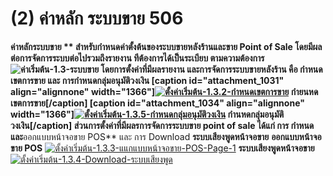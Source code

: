 # (2)    ค่าหลัก ระบบขาย 506

**ค่าหลักระบบขาย ** สำหรับกำหนดค่าตั้งต้นของระบบขายหลังร้านและขาย Point of
Sale โดยมีผลต่อการจัดการระบบต่อไปรวมถึงรายงาน ทีต้องการได้เป็นระเบียบ
ตามความต้องการ ![ค่าเริ่มต้น-1.3-ระบบขาย](http://www.smlaccount.com/manual/wp-content/uploads/2017/10/ค่าเริ่มต้น-1.3-ระบบขาย.jpg)
โดยการตั้งค่าที่มีผลรายงาน และการจัดการระบบขายหลังร้าน คือ กำหนดเขตการขาย และ
การกำหนดกลุ่มอนุมัติวงเงิน [caption id="attachment_1031" align="alignnone"
width="1366"][![ตั้งค่าเริ่มต้น-1.3.2-กำหนดเขตการขาย](http://www.smlaccount.com/manual/wp-content/uploads/2017/10/ตั้งค่าเริ่มต้น-1.3.2-กำหนดเขตการขาย.jpg)](http://www.smlaccount.com/manual/wp-content/uploads/2017/10/ตั้งค่าเริ่มต้น-1.3.2-กำหนดเขตการขาย.jpg)
กำยนหดเขตการขาย[/caption] [caption id="attachment_1034" align="alignnone"
width="1366"][![ตั้งค่าเริ่มต้น-1.3.5-กำหนดกลุ่มอนุมัติวงเงิน](http://www.smlaccount.com/manual/wp-content/uploads/2017/10/ตั้งค่าเริ่มต้น-1.3.5-กำหนดกลุ่มอนุมัติวงเงิน.jpg)](http://www.smlaccount.com/manual/wp-content/uploads/2017/10/ตั้งค่าเริ่มต้น-1.3.5-กำหนดกลุ่มอนุมัติวงเงิน.jpg)
กำนหดกลุ่มอนุมัติวงเงิน[/caption] ส่วนการตั้งค่าที่มีผลรการจัดการระบบขาย point
of sale ได้แก่ การ กำหนดและ**ออกแบบหน้าจอขาย POS** และ การ Download
**ระบบเสียงพูดหน้าจอขาย** **ออกแบบหน้าจอขาย POS**
[![ตั้งค่าเริ่มต้น-1.3.3-แแกแบบหน้าจอขาย-POS-Page-1](http://www.smlaccount.com/manual/wp-content/uploads/2017/10/ตั้งค่าเริ่มต้น-1.3.3-แแกแบบหน้าจอขาย-POS-Page-1.jpg)](http://www.smlaccount.com/manual/wp-content/uploads/2017/10/ตั้งค่าเริ่มต้น-1.3.3-แแกแบบหน้าจอขาย-POS-Page-1.jpg)
**ระบบเสียงพูดหน้าจอขาย**[![ตั้งค่าเริ่มต้น-1.3.4-Download-ระบบเสียงพูด](http://www.smlaccount.com/manual/wp-content/uploads/2017/10/ตั้งค่าเริ่มต้น-1.3.4-Download-ระบบเสียงพูด.jpg)](http://www.smlaccount.com/manual/wp-content/uploads/2017/10/ตั้งค่าเริ่มต้น-1.3.4-Download-ระบบเสียงพูด.jpg)  

